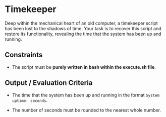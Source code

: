 # Timekeeper

Deep within the mechanical heart of an old computer, a timekeeper script has been lost to the shadows of time. Your task is to recover this script and restore its functionality, revealing the time that the system has been up and running.

## Constraints

- The script must be **purely written in bash within the execute.sh file**.

## Output / Evaluation Criteria

- The time that the system has been up and running in the format `System uptime: seconds`.

- The number of seconds must be rounded to the nearest whole number.